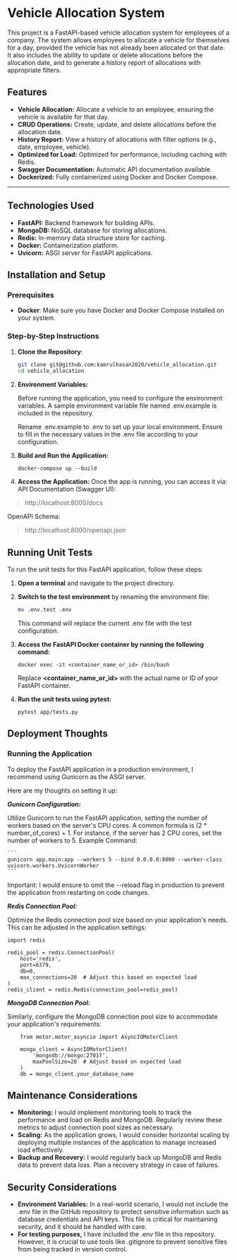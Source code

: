 # Vehicle Allocation System

This project is a FastAPI-based vehicle allocation system for employees of a company. The system allows employees to allocate a vehicle for themselves for a day, provided the vehicle has not already been allocated on that date. It also includes the ability to update or delete allocations before the allocation date, and to generate a history report of allocations with appropriate filters.

## Features
- **Vehicle Allocation:** Allocate a vehicle to an employee, ensuring the vehicle is available for that day.
- **CRUD Operations:** Create, update, and delete allocations before the allocation date.
- **History Report:** View a history of allocations with filter options (e.g., date, employee, vehicle).
- **Optimized for Load:** Optimized for performance, including caching with Redis.
- **Swagger Documentation:** Automatic API documentation available.
- **Dockerized:** Fully containerized using Docker and Docker Compose.

---

## Technologies Used

  - **FastAPI:** Backend framework for building APIs.
  - **MongoDB:** NoSQL database for storing allocations.
  - **Redis:** In-memory data structure store for caching.
  - **Docker:** Containerization platform.
  - **Uvicorn:** ASGI server for FastAPI applications.

## Installation and Setup

### Prerequisites
- **Docker**: Make sure you have Docker and Docker Compose installed on your system.

### Step-by-Step Instructions

1. **Clone the Repository**:
   ```bash
   git clone git@github.com:kamrulhasan2020/vehicle_allocation.git
   cd vehicle_allocation
   ```
   
2. **Environment Variables:**

    Before running the application, you need to configure the environment variables. A sample environment variable file named .env.example is included in the repository.

    Rename .env.example to .env to set up your local environment.
    Ensure to fill in the necessary values in the .env file according to your configuration.
   
3. **Build and Run the Application:**
    ```
   docker-compose up --build
   ```
4. **Access the Application:**
Once the app is running, you can access it via:
API Documentation (Swagger UI):
> http://localhost:8000/docs

OpenAPI Schema:
> http://localhost:8000/openapi.json


## Running Unit Tests

To run the unit tests for this FastAPI application, follow these steps:

1. **Open a terminal** and navigate to the project directory.

2. **Switch to the test environment** by renaming the environment file:
   ```bash
   mv .env.test .env
   ```
   This command will replace the current .env file with the test configuration.
3.  **Access the FastAPI Docker container by running the following command:**
    ``` 
    docker exec -it <container_name_or_id> /bin/bash
    ```
    Replace **<container_name_or_id>** with the actual name or ID of your FastAPI container.

4. **Run the unit tests using pytest:**
    ```
   pytest app/tests.py
   ```
   


## Deployment Thoughts
### Running the Application

To deploy the FastAPI application in a production environment, I recommend using Gunicorn as the ASGI server.

Here are my thoughts on setting it up:

***Gunicorn Configuration:***

Utilize Gunicorn to run the FastAPI application, setting the number of workers based on the server's CPU cores. A common formula is (2 * number_of_cores) + 1. For instance, if the server has 2 CPU cores, set the number of workers to 5.
Example Command:

    ```
    gunicorn app.main:app --workers 5 --bind 0.0.0.0:8000 --worker-class uvicorn.workers.UvicornWorker
    ```

Important: I would ensure to omit the --reload flag in production to prevent the application from restarting on code changes.

***Redis Connection Pool:***


Optimize the Redis connection pool size based on your application's needs. This can be adjusted in the application settings:

    import redis

    redis_pool = redis.ConnectionPool(
        host='redis',
        port=6379,
        db=0,
        max_connections=20  # Adjust this based on expected load
    )
    redis_client = redis.Redis(connection_pool=redis_pool)


***MongoDB Connection Pool:***

Similarly, configure the MongoDB connection pool size to accommodate your application's requirements:

        from motor.motor_asyncio import AsyncIOMotorClient

        mongo_client = AsyncIOMotorClient(
            'mongodb://mongo:27017',
            maxPoolSize=20  # Adjust based on expected load
        )
        db = mongo_client.your_database_name

## Maintenance Considerations

- **Monitoring:** I would implement monitoring tools to track the performance and load on Redis and MongoDB. Regularly review these metrics to adjust connection pool sizes as necessary.
- **Scaling:** As the application grows, I would consider horizontal scaling by deploying multiple instances of the application to manage increased load effectively.
- **Backup and Recovery:** I would regularly back up MongoDB and Redis data to prevent data loss. Plan a recovery strategy in case of failures.


## Security Considerations

- **Environment Variables:** In a real-world scenario, I would not include the .env file in the GitHub repository to protect sensitive information such as database credentials and API keys. This file is critical for maintaining security, and it should be handled with care.
- **For testing purposes,** I have included the .env file in this repository. However, it is crucial to use tools like .gitignore to prevent sensitive files from being tracked in version control.
